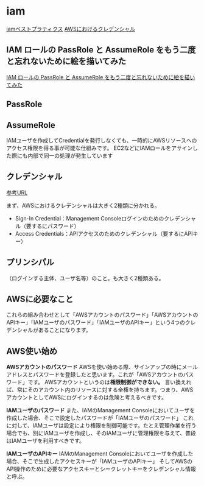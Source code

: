 # iam
[iamベストプラティクス](https://qiita.com/c60evaporator/items/0121399880625cc1de51)
[AWSにおけるクレデンシャル](https://dev.classmethod.jp/articles/iam-bestpractice-1/)

## IAM ロールの PassRole と AssumeRole をもう二度と忘れないために絵を描いてみた
[IAM ロールの PassRole と AssumeRole をもう二度と忘れないために絵を描いてみた](https://dev.classmethod.jp/articles/iam-role-passrole-assumerole/)

## PassRole

## AssumeRole

IAMユーザを作成してCredentialを発行しなくても、一時的にAWSリソースへのアクセス権限を得る事が可能な仕組みです。 EC2などにIAMロールをアサインした際にも内部で同一の処理が発生しています


## クレデンシャル
[参考URL]([AWSにおけるクレデンシャル](https://dev.classmethod.jp/articles/iam-bestpractice-1/))


まず、AWSにおけるクレデンシャルは大きく2種類に分かれる。

- Sign-In Credential：Management Consoleログインのためのクレデンシャル（要するにパスワード）
- Access Credentials：APIアクセスのためのクレデンシャル（要するにAPIキー）

## プリンシパル

（ログインする主体、ユーザ名等）のこと。も大きく2種類ある。

## AWSに必要なこと

これらの組み合わせとして「AWSアカウントのパスワード」「AWSアカウントのAPIキー」「IAMユーザのパスワード」「IAMユーザのAPIキー」という4つのクレデンシャルがあることになります。

## AWS使い始め

**AWSアカウントのパスワード**
AWSを使い始める際、サインアップの時にメールアドレスとパスワードを登録したと思います。これが「AWSアカウントのパスワード」です。
AWSアカウントというのは**権限制御ができない。**
言い換えれば、常にそのアカウント内のリソースに対する全権を持ちます。つまり、AWSアカウントとしてAWSにログインするのは危険と考えるべきです。

**IAMユーザのパスワード**
また、IAMのManagement Consoleにおいてユーザを作成した場合、そこで設定したパスワードが「IAMユーザのパスワード」
これに対して、IAMユーザは設定により権限を制御可能です。たとえ管理作業を行う場合でも、別にIAMユーザを作成し、そのIAMユーザに管理権限を与えて、普段はIAMユーザを利用すべきです。

**IAMユーザのAPIキー**
IAMのManagement Consoleにおいてユーザを作成した場合、そこで生成したアクセスキーが「IAMユーザのAPIキー」
そしてAWSのAPI操作のために必要なアクセスキーとシークレットキーをクレデンシャル情報と呼ぶ。




